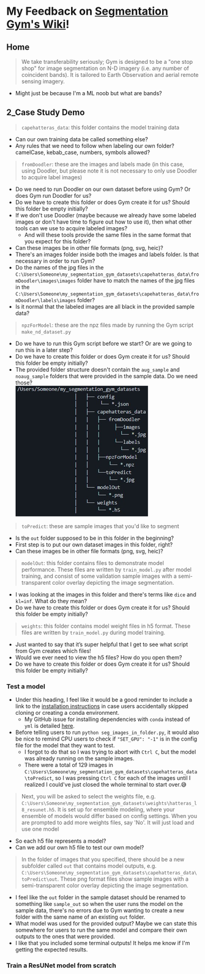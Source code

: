 # My Feedback on [Segmentation Gym's Wiki](https://github.com/Doodleverse/segmentation_gym/wiki)!

## Home
> We take transferability seriously; Gym is designed to be a "one stop shop" for image segmentation on N-D imagery (i.e. any number of coincident bands). It is tailored to Earth Observation and aerial remote sensing imagery.
- Might just be because I'm a ML noob but what are bands?

## 2_Case Study Demo
> `capehatteras_data`: this folder contains the model training data
- Can our own training data be called something else?
- Any rules that we need to follow when labeling our own folder? camelCase, kebab_case, numbers, symbols allowed?
> `fromDoodler`: these are the images and labels made (in this case, using Doodler, but please note it is not necessary to only use Doodler to acquire label images)
- Do we need to run Doodler on our own dataset before using Gym? Or does Gym run Doodler for us?
- Do we have to create this folder or does Gym create it for us? Should this folder be empty initially?
- If we don't use Doodler (maybe because we already have some labeled images or don't have time to figure out how to use it), then what other tools can we use to acquire labeled images?
  - And will these tools provide the same files in the same format that you expect for this folder?
- Can these images be in other file formats (png, svg, heic)?
- There's an images folder inside both the images and labels folder. Is that necessary in order to run Gym?
- Do the names of the jpg files in the `C:\Users\Someone\my_segmentation_gym_datasets\capehatteras_data\fromDoodler\images\images` folder have to match the names of the jpg files in the `C:\Users\Someone\my_segmentation_gym_datasets\capehatteras_data\fromDoodler\labels\images` folder?
- Is it normal that the labeled images are all black in the provided sample data?
> `npzForModel`: these are the npz files made by running the Gym script `make_nd_dataset.py`
- Do we have to run this Gym script before we start? Or are we going to run this in a later step?
- Do we have to create this folder or does Gym create it for us? Should this folder be empty initially?
- The provided folder structure doesn't contain the `aug_sample` and `noaug_sample` folders that were provided in the sample data. Do we need those?\
![Gym dataset folder structure](gymDatasetFolderStructure.jpg)
> `toPredict`: these are sample images that you'd like to segment
- Is the `out` folder supposed to be in this folder in the beginning?
- First step is to put our own dataset images in this folder, right?
- Can these images be in other file formats (png, svg, heic)?
> `modelOut`: this folder contains files to demonstrate model performance. These files are written by `train_model.py` after model training, and consist of some validation sample images with a semi-transparent color overlay depicting the image segmentation.
- I was looking at the images in this folder and there's terms like `dice` and `kl=inf`. What do they mean?
- Do we have to create this folder or does Gym create it for us? Should this folder be empty initially?
> `weights`: this folder contains model weight files in h5 format. These files are written by `train_model.py` during model training.
- Just wanted to say that it’s super helpful that I get to see what script from Gym creates which files!
- Would we ever need to view the h5 files? How do you open them?
- Do we have to create this folder or does Gym create it for us? Should this folder be empty initially?
### Test a model
- Under this heading, I feel like it would be a good reminder to include a link to the [installation instructions](https://github.com/Doodleverse/segmentation_gym#%EF%B8%8F-installation) in case users accidentally skipped cloning or creating a conda environment.
  - My GitHub issue for installing dependencies with `conda` instead of `yml` is detailed [here](https://github.com/Doodleverse/segmentation_gym/issues/78).
- Before telling users to run `python seg_images_in_folder.py`, it would also be nice to remind CPU users to check if `"SET_GPU": "-1"` is in the config file for the model that they want to test.
  - I forgot to do that so I was trying to abort with `Ctrl C`, but the model was already running on the sample images.
  - There were a total of 129 images in `C:\Users\Someone\my_segmentation_gym_datasets\capehatteras_data\toPredict`, so I was pressing `Ctrl C` for each of the images until I realized I could've just closed the whole terminal to start over.😅
> Next, you will be asked to select the weights file, e.g. `C:\Users\Someone\my_segmentation_gym_datasets\weights\hatteras_l8_resunet.h5`. It is set up for ensemble modeling, where your ensemble of models would differ based on config settings. When you are prompted to add more weights files, say 'No'. It will just load and use one model
- So each h5 file represents a model?
- Can we add our own h5 file to test our own model?
> In the folder of images that you specified, there should be a new subfolder called `out` that contains model outputs, e.g. `C:\Users\Someone\my_segmentation_gym_datasets\capehatteras_data\toPredict\out`. These png format files show sample images with a semi-transparent color overlay depicting the image segmentation.
- I feel like the `out` folder in the sample dataset should be renamed to something like `sample_out` so when the user runs the model on the sample data, there's no errors due to Gym wanting to create a new folder with the same name of an existing `out` folder.
- What model was used for the provided output? Maybe we can state this somewhere for users to run the same model and compare their own outputs to the ones that were provided.
- I like that you included some terminal outputs! It helps me know if I'm getting the expected results.
### Train a ResUNet model from scratch
